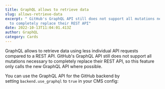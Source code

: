 ```yaml
---
title: GraphQL allows to retrieve data
slug: allows-retrieve-data
excerpt: " GitHub's GraphQL API still does not support all mutations necessary
  to completely replace their REST API"
date: 2022-10-13T11:04:01.413Z
author: GraphQL
category: Cards
---
```

GraphQL allows to retrieve data using less individual API requests compared to a REST API. GitHub's GraphQL API still does not support all mutations necessary to completely replace their REST API, so this feature only calls the new GraphQL API where possible.

You can use the GraphQL API for the GitHub backend by setting `backend.use_graphql` to `true` in your CMS config: